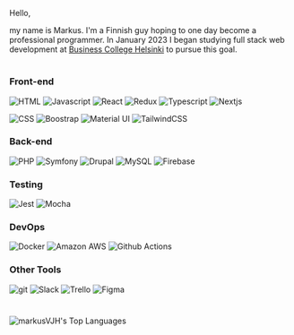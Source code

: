 Hello,

my name is Markus. I'm a Finnish guy hoping to one day become a professional programmer. 
In January 2023 I began studying full stack web development at [Business College Helsinki](https://en.bc.fi/qualifications/full-stack-web-developer-program/) to pursue this goal.

#

### Front-end
<p>
    <img alt="HTML" src="https://img.shields.io/badge/-HTML5-E34F26?style=flat-square&logo=html5&logoColor=white" />
    <img alt="Javascript"  src="https://img.shields.io/badge/JavaScript-F7DF1E?style=flat-square&logo=javascript&logoColor=black" />
    <img alt="React" src="https://img.shields.io/badge/React-20232A?style=flat-square&logo=react&logoColor=white" />
    <img alt="Redux" src="https://img.shields.io/badge/Redux-593D88?style=flat-square&logo=redux&logoColor=white"  />
    <img alt="Typescript" src="https://img.shields.io/badge/TypeScript-007ACC?style=flat-square&logo=typescript&logoColor=white"  />
    <img alt="Nextjs" src="https://img.shields.io/badge/Next-black?style=flat-square&logo=next.js&logoColor=white"  />
    <img alt="" src=""  />
</p>
<p>
    <img alt="CSS " src="https://img.shields.io/badge/CSS-239120?&style=flat-square&logo=css3&logoColor=white" />
    <img alt="Boostrap" src="https://img.shields.io/badge/Bootstrap-563D7C?style=flat-square&logo=bootstrap&logoColor=white"  />
    <img alt="Material UI" src="https://img.shields.io/badge/Material--UI-0081CB?style=flat-square&logo=material-ui&logoColor=white"  />
    <img alt="TailwindCSS" src="https://img.shields.io/badge/tailwindcss-%2338B2AC.svg?style=flat-square&logo=tailwind-css&logoColor=white"  />
</p>

### Back-end
<p>
  <img alt="PHP" src="https://img.shields.io/badge/PHP-777BB4?style=flat-square&logo=php&logoColor=white" />
  <img alt="Symfony" src="https://img.shields.io/badge/Symfony-000000.svg?style=flat-square&logo=symfony&logoColor=white"  />
  <img alt="Drupal" src="https://img.shields.io/badge/drupal-%230678BE.svg?style=flat-square&logo=drupal&logoColor=white"  />
  <img alt="MySQL" src="https://img.shields.io/badge/MySQL-00000F?style=flat-square-&logo=mysql&logoColor=white"  />
  <img alt="Firebase" src="https://img.shields.io/badge/Firebase-039BE5?style=flat-square&logo=Firebase&logoColor=white"  />
</p>

### Testing
<p>
  <img alt="Jest" src="https://img.shields.io/badge/Jest-323330?style=flat-square&logo=Jest&logoColor=white"  />
  <img alt="Mocha" src="https://img.shields.io/badge/-mocha-%238D6748?style=flat-square&logo=mocha&logoColor=white"  />
</p>
<p>
  
</p>

### DevOps
<p>
  <img alt="Docker" src="https://img.shields.io/badge/-Docker-46a2f1?style=flat-square&logo=docker&logoColor=white" />
  <img alt="Amazon AWS" src="https://img.shields.io/badge/Amazon_AWS-232F3E?style=flat-square&logo=amazon_aws&logoColor=white"  />
  <img alt="Github Actions" src="https://img.shields.io/badge/GitHub_Actions-2088FF?style=flat-square&logo=github_actions&logoColor=white"  />
  <img alt="" src=""  />
</p>

### Other Tools
<p>
  <img alt="git" src="https://img.shields.io/badge/-Git-F05032?style=flat-square&logo=git&logoColor=white" />
  <img alt="Slack" src="https://img.shields.io/badge/Slack-4A154B?style=flat-square&logo=slack&logoColor=white"  />
  <img alt="Trello" src="https://img.shields.io/badge/Trello-0052CC?style=flat-square&logo=trello&logoColor=white"  />
  <img alt="Figma" src="https://img.shields.io/badge/Figma-F24E1E?style=flat-square&logo=figma&logoColor=white"  />
  <img alt="" src=""  />
</p>

#

![markusVJH's Top Languages](https://github-readme-stats.vercel.app/api/top-langs/?username=markusVJH&theme=dark&show_icons=true&hide_border=true&layout=compact)

